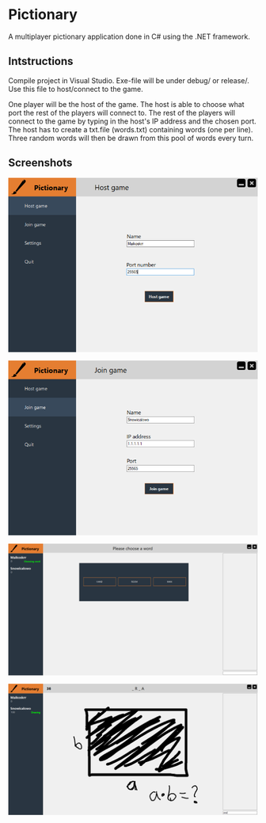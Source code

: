 # Pictionary
A multiplayer pictionary application done in C# using the .NET framework.

## Intstructions
Compile project in Visual Studio. Exe-file will be under debug/ or release/. Use this file to host/connect to the game.

One player will be the host of the game. The host is able to choose what port the rest of the players will connect to.
The rest of the players will connect to the game by typing in the host's IP address and the chosen port.
The host has to create a txt.file (words.txt) containing words (one per line). Three random words will then be drawn from this pool of words every turn.

## Screenshots
![Screenshot1](/1.png?raw=true "Host game menu")

![Screenshot2](/2.png?raw=true "Join game menu")

![Screenshot3](/3.png?raw=true "Choosing word")

![Screenshot4](/4.png?raw=true "Drawing & guessing word")
